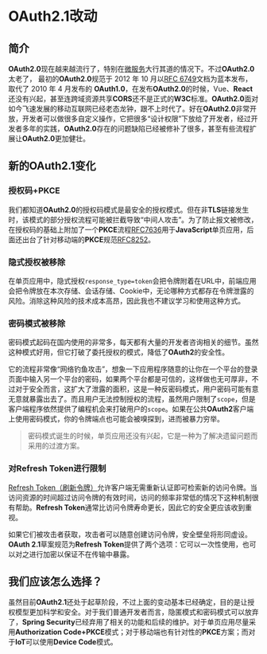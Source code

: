 # OAuth2.1改动

## 简介



**OAuth2.0**现在越来越流行了，特别在[微服务](https://so.csdn.net/so/search?q=微服务&spm=1001.2101.3001.7020)大行其道的情况下。不过**OAuth2.0**太老了， 最初的**OAuth2.0**规范于 2012 年 10 月以[RFC 6749](https://tools.ietf.org/html/rfc6749)文档为蓝本发布，取代了 2010 年 4 月发布的 **OAuth1.0**，在发布**OAuth2.0**的时候，Vue、**React**还没有兴起，甚至连跨域资源共享**CORS**还不是正式的**W3C**标准。**OAuth2.0**面对如今飞速发展的移动互联网已经老态龙钟，跟不上时代了。好在**OAuth2.0**非常开放，开发者可以做很多自定义操作，它把很多“设计权限”下放给了开发者，经过开发者多年的实践，**OAuth2.0**存在的问题缺陷已经被修补了很多，甚至有些流程扩展让**OAuth2.0**更加健壮。



## 新的OAuth2.1变化



### 授权码+PKCE



我们都知道**OAuth2.0**的授权码模式是最安全的授权模式。但在非**TLS**链接发生时，该模式的部分授权流程可能被拦截导致“中间人攻击”。为了防止报文被修改，在授权码的基础上附加了一个**PKCE**流程[RFC7636](https://datatracker.ietf.org/doc/html/rfc7636)用于**JavaScript**单页应用，后面还出台了针对移动端的**PKCE**规范[RFC8252](https://datatracker.ietf.org/doc/html/rfc8252)。



### 隐式授权被移除



在单页应用中，隐式授权`response_type=token`会把令牌附着在URL中，前端应用会把令牌放在本次存储、会话存储、Cookie中，无论哪种方式都存在令牌泄露的风险。消除这种风险的技术成本高昂，因此我也不建议学习和使用这种方式。



### 密码模式被移除



密码模式起码在国内使用的非常多，每天都有大量的开发者咨询相关的细节。虽然这种模式好用，但它打破了委托授权的模式，降低了**OAuth2**的安全性。

它的流程非常像“网络钓鱼攻击”，想象一下应用程序随意的让你在一个平台的登录页面中输入另一个平台的密码，如果两个平台都是可信的，这样做也无可厚非，不过对于安全而言，这扩大了泄露的面积，这是一种反密码模式，用户密码可能有意无意就暴露出去了。而且用户无法控制授权的流程，虽然用户限制了`scope`，但是客户端程序依然提供了编程机会来打破用户的`scope`。如果在公共**OAuth2**客户端上使用密码模式，你的令牌端点也可能会被嗅探到，进而被暴力穷举。

> 密码模式诞生的时候，单页应用还没有兴起，它是一种为了解决遗留问题而采用的过渡方案。



### 对Refresh Token进行限制



[Refresh Token（刷新令牌）](https://tools.ietf.org/html/rfc6749#section-6)允许客户端无需重新认证即可检索新的访问令牌。当访问资源的时间超过访问令牌的有效时间，访问的频率非常低的情况下这种机制很有帮助。**Refresh Token**通常比访问令牌寿命更长，因此它的安全更应该收到重视。

如果它们被攻击者获取，攻击者可以随意创建访问令牌，安全壁垒将形同虚设。 **OAuth 2.1**草案规范为**Refresh Token**提供了两个选项：它可以一次性使用，也可以对之进行加密以保证不在传输中暴露。



## 我们应该怎么选择？



虽然目前**OAuth2.1**还处于起草阶段，不过上面的变动基本已经确定，目的是让授权模型更加科学和安全。对于我们普通开发者而言，隐匿模式和密码模式可以放弃了，**Spring Security**已经弃用了相关的功能和后续的维护。对于单页应用尽量采用**Authorization Code+PKCE**模式；对于移动端也有针对性的**PKCE**方案；而对于**IoT**可以使用**Device Code**模式。


